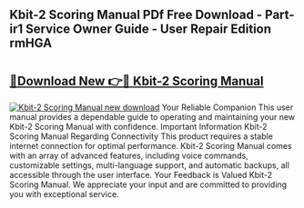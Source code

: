 ## Kbit-2 Scoring Manual PDf Free Download - Part-ir1 Service Owner Guide - User Repair Edition rmHGA

# <h2><a href="http://bc15604.oget.top/?id=Kbit-2+Scoring+Manual">🔗Download New 👉🔴 Kbit-2 Scoring Manual</a></h2>

[![Kbit-2 Scoring Manual new download](https://i.imgur.com/5g1atiW.png)](http://bc15604.oget.top/?id=Kbit-2+Scoring+Manual)
Your Reliable Companion This user manual provides a dependable guide to operating and maintaining your new Kbit-2 Scoring Manual with confidence. Important Information Kbit-2 Scoring Manual Regarding Connectivity This product requires a stable internet connection for optimal performance. Kbit-2 Scoring Manual comes with an array of advanced features, including voice commands, customizable settings, multi-language support, and automatic backups, all accessible through the user interface. Your Feedback is Valued Kbit-2 Scoring Manual. We appreciate your input and are committed to providing you with exceptional service.

